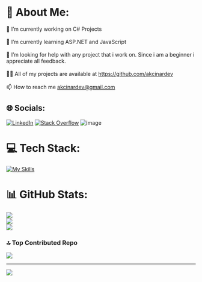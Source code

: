 # 💫 About Me:
🔭 I’m currently working on C# Projects<br><br>🌱 I’m currently learning ASP.NET and JavaScript<br><br>🤝 I’m looking for help with any project that i work on. Since i am a beginner i appreciate all feedback.<br><br>👨‍💻 All of my projects are available at https://github.com/akcinardev<br><br>📫 How to reach me akcinardev@gmail.com


## 🌐 Socials:
[![LinkedIn](https://img.shields.io/badge/LinkedIn-%230077B5.svg?logo=linkedin&logoColor=white)](https://linkedin.com/in/omrakcinar) [![Stack Overflow](https://img.shields.io/badge/-Stackoverflow-FE7A16?logo=stack-overflow&logoColor=white)](https://stackoverflow.com/users/26163553) ![image]({https://img.shields.io/badge/Gmail-D14836?style=for-the-badge&logo=gmail&logoColor=white})

# 💻 Tech Stack:
[![My Skills](https://skillicons.dev/icons?i=cs,js,aws,bash,docker,dotnet,fastapi,git,github,jenkins,mysql,ps,postgres,py,sqlite,ubuntu,unity)](https://skillicons.dev)

# 📊 GitHub Stats:
![](https://github-readme-stats.vercel.app/api?username=akcinardev&theme=dark&hide_border=false&include_all_commits=false&count_private=false)<br/>
![](https://github-readme-streak-stats.herokuapp.com/?user=akcinardev&theme=dark&hide_border=false)<br/>
![](https://github-readme-stats.vercel.app/api/top-langs/?username=akcinardev&theme=dark&hide_border=false&include_all_commits=false&count_private=false&layout=compact)

### 🔝 Top Contributed Repo
![](https://github-contributor-stats.vercel.app/api?username=akcinardev&limit=5&theme=dark&combine_all_yearly_contributions=true)

---
[![](https://visitcount.itsvg.in/api?id=akcinardev&icon=0&color=0)](https://visitcount.itsvg.in)

<!-- Proudly created with GPRM ( https://gprm.itsvg.in ) -->
